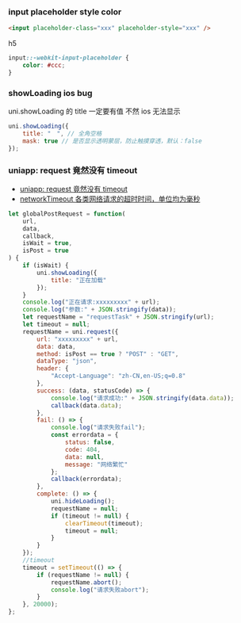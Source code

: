 ### input placeholder style color

```html
<input placeholder-class="xxx" placeholder-style="xxx" />
```

h5

```css
input::-webkit-input-placeholder {
	color: #ccc;
}
```

### showLoading ios bug

uni.showLoading 的 title 一定要有值 不然 ios 无法显示

```js
uni.showLoading({
	title: "　", // 全角空格
	mask: true // 是否显示透明蒙层，防止触摸穿透，默认：false
});
```

### uniapp: request 竟然没有 timeout

-   [uniapp: request 竟然没有 timeout](https://ask.dcloud.net.cn/article/35067)
-   [networkTimeout 各类网络请求的超时时间，单位均为毫秒](https://uniapp.dcloud.io/collocation/manifest?id=networktimeout)

```js
let globalPostRequest = function(
	url,
	data,
	callback,
	isWait = true,
	isPost = true
) {
	if (isWait) {
		uni.showLoading({
			title: "正在加载"
		});
	}
	console.log("正在请求:xxxxxxxxx" + url);
	console.log("参数:" + JSON.stringify(data));
	let requestName = "requestTask" + JSON.stringify(url);
	let timeout = null;
	requestName = uni.request({
		url: "xxxxxxxxx" + url,
		data: data,
		method: isPost == true ? "POST" : "GET",
		dataType: "json",
		header: {
			"Accept-Language": "zh-CN,en-US;q=0.8"
		},
		success: (data, statusCode) => {
			console.log("请求成功:" + JSON.stringify(data.data));
			callback(data.data);
		},
		fail: () => {
			console.log("请求失败fail");
			const errordata = {
				status: false,
				code: 404,
				data: null,
				message: "网络繁忙"
			};
			callback(errordata);
		},
		complete: () => {
			uni.hideLoading();
			requestName = null;
			if (timeout != null) {
				clearTimeout(timeout);
				timeout = null;
			}
		}
	});
	//timeout
	timeout = setTimeout(() => {
		if (requestName != null) {
			requestName.abort();
			console.log("请求失败abort");
		}
	}, 20000);
};
```
